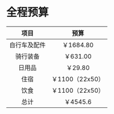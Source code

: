 全程预算
=======
|项目|预算|
|:--:|:--:|
|自行车及配件|￥1684.80 |
|骑行装备|￥631.00     |
|日用品  |￥29.80      |
|住宿    |￥1100（22x50） |
|饮食    |￥1100（22x50） |
|总计    |￥4545.6        |
